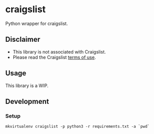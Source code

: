 # craigslist

Python wrapper for craigslist.

## Disclaimer

- This library is not associated with Craigslist.
- Please read the Craigslist [terms of use](https://www.craigslist.org/about/terms.of.use.en).

## Usage

This library is a WIP.

## Development

### Setup

```
mkvirtualenv craigslist -p python3 -r requirements.txt -a `pwd`
```
